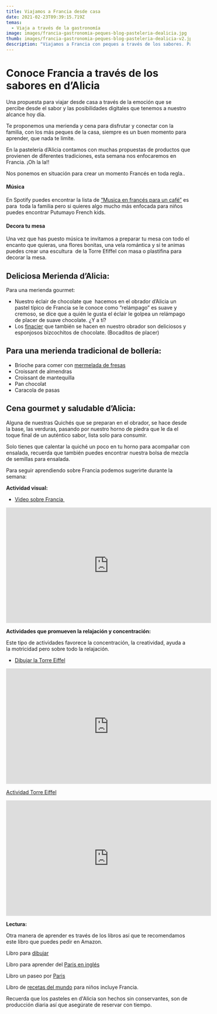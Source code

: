 ```yaml
---
title: Viajamos a Francia desde casa
date: 2021-02-23T09:39:15.719Z
temas:
  - Viaja a través de la gastronomía
image: images/francia-gastronomia-peques-blog-pasteleria-dealicia.jpg
thumb: images/francia-gastronomia-peques-blog-pasteleria-dealicia-v2.jpg
description: "Viajamos a Francia con peques a través de los sabores. Pastelería d'Alicia "
---
```

# Conoce Francia a través de los sabores en d’Alicia 

Una propuesta para viajar desde casa a través de la emoción que se percibe desde el sabor y las posibilidades digitales que tenemos a nuestro alcance hoy día. 

Te proponemos una merienda y cena para disfrutar y conectar con la familia, con los más peques de la casa, siempre es un buen momento para aprender, que nada te limite. 

En la pastelería d’Alicia contamos con muchas propuestas de productos que provienen de diferentes tradiciones, esta semana nos enfocaremos en Francia. ¡Oh la la!! 

Nos ponemos en situación para crear un momento Francés en toda regla..

#### **Música**

En Spotify puedes encontrar la lista de [“Musica en francés para un café”](https://open.spotify.com/user/fernandalunaserna/playlist/2ylcKXmPaVtgeFuQL3Rhp7) es para  toda la familia pero si quieres algo mucho más enfocada para niños puedes encontrar Putumayo French kids. 

#### **Decora tu mesa**

Una vez que has puesto música te invitamos a preparar tu mesa con todo el encanto que quieras, una flores bonitas, una vela romántica y si te animas puedes crear una escultura  de la Torre Efiffel con masa o plastifina para decorar la mesa. 

## **Deliciosa Merienda d’Alicia:** 

Para una merienda gourmet: 

* Nuestro éclair de chocolate que  hacemos en el obrador d’Alicia un pastel típico de Francia se le conoce como “relámpago” es suave y cremoso, se dice que a quién le gusta el éclair le golpea un relámpago de placer de suave chocolate. ¿Y a tí? 
* Los [finacier](https://www.dealicia.com/product/galletas/financiers-de-chocolate/) que también se hacen en nuestro obrador son deliciosos y esponjosos bizcochitos de chocolate. (Bocaditos de placer)

## Para una merienda tradicional de bollería: 

* Brioche para comer con [mermelada de fresas](https://www.dealicia.com/product/mermeladas/mermelada-fresa/)
* Croissant de almendras 
* Croissant de mantequilla 
* Pan chocolat
* Caracola de pasas 

## Cena gourmet y saludable d’Alicia: 

Alguna de nuestras Quichés que se preparan en el obrador, se hace desde la base, las verduras, pasando por nuestro horno de piedra que le da el toque final de un auténtico sabor, lista solo para consumir. 

Solo tienes que calentar la quiché un poco en tu horno para acompañar con ensalada, recuerda que también puedes encontrar nuestra bolsa de mezcla de semillas para ensalada. 

Para seguir aprendiendo sobre Francia podemos sugerirte durante la semana:

**Actividad visual:** 

* [Video sobre Francia ](https://youtu.be/XjktU-9AooU)

<iframe width="560" height="315" src="https://www.youtube.com/embed/XjktU-9AooU" frameborder="0" allow="accelerometer; autoplay; clipboard-write; encrypted-media; gyroscope; picture-in-picture" allowfullscreen></iframe>

**Actividades que promueven la relajación y concentración:** 

Este tipo de actividades favorece la concentración, la creatividad, ayuda a la motricidad pero sobre todo la relajación. 

* [Dibujar la Torre Eiffel ](https://youtu.be/WM14KNKisVg)

<iframe width="560" height="315" src="https://www.youtube.com/embed/WM14KNKisVg" frameborder="0" allow="accelerometer; autoplay; clipboard-write; encrypted-media; gyroscope; picture-in-picture" allowfullscreen></iframe>

[Actividad Torre Eiffel ](https://youtu.be/myrB1C0p1sk)

<iframe width="560" height="315" src="https://www.youtube.com/embed/myrB1C0p1sk" frameborder="0" allow="accelerometer; autoplay; clipboard-write; encrypted-media; gyroscope; picture-in-picture" allowfullscreen></iframe>

**Lectura:** 

Otra manera de aprender es través de los libros así que te recomendamos este libro que puedes pedir en Amazon. 

Libro para [dibujar ](https://www.amazon.es/Monumentos-Francia-libro-colorear-niños/dp/B08KW1PMXJ/ref=sr_1_54?__mk_es_ES=ÅMÅŽÕÑ&dchild=1&keywords=Francia+libro+para+niños&qid=1614082120&sr=8-54)

Libro para aprender del [Paris en inglés](https://www.amazon.es/Pop-Up-Paris-Lonely-Planet-Kids/dp/1760343358/ref=sr_1_61?__mk_es_ES=ÅMÅŽÕÑ&dchild=1&keywords=Francia+libro+para+niños&qid=1614082120&sr=8-61)

Libro un paseo por [Paris ](https://www.amazon.es/dp/8408170198?psc=1&pf_rd_p=8a0c9046-6a4c-4ff8-b8ca-b76360e7b4fd&pf_rd_r=GVQ49N2EEGQS70MAR13H&pd_rd_wg=715t8&pd_rd_i=8408170198&pd_rd_w=xIhiv&pd_rd_r=e533d712-d347-49dd-93ec-8de2e454d048&ref_=pd_luc_rh_crh_rh_sbs_02_02_t_img_lh)

Libro de [recetas del mundo](https://www.amazon.es/Calle-Babel-nº-10-compartir/dp/8414024858/ref=sr_1_1?__mk_es_ES=ÅMÅŽÕÑ&crid=3I4LKNYRKOLHA&dchild=1&keywords=recetas+del+mundo+de+Edelvives&qid=1614083788&s=books&sprefix=recetas+del+mubd%2Cstripbooks%2C247&sr=1-1) para niños incluye Francia. 

Recuerda que los pasteles en d'Alicia son hechos sin conservantes, son de producción diaria así que asegúrate de reservar con tiempo.